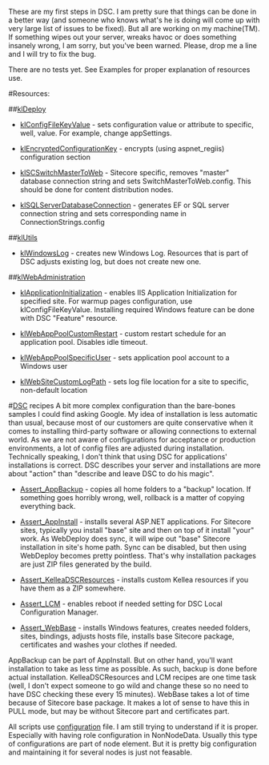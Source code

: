 These are my first steps in DSC. I am pretty sure that things can be done in a better way (and someone who knows what's he is doing will come up with very large list of issues to be fixed). But all are working on my machine(TM). If something wipes out your server, wreaks havoc or does something insanely wrong, I am sorry, but you've been warned. Please, drop me a line and I will try to fix the bug.

There are no tests yet. See Examples for proper explanation of resources use.

#Resources:

##[klDeploy](https://github.com/lgramatikov/kelleadsc/tree/master/Resources/klDeploy)
* [klConfigFileKeyValue](https://github.com/lgramatikov/kelleadsc/tree/master/Resources/klDeploy/DSCResources/klConfigFileKeyValue) - sets configuration value or attribute to specific, well, value. For example, change appSettings.

* [klEncryptedConfigurationKey](https://github.com/lgramatikov/kelleadsc/tree/master/Resources/klDeploy/DSCResources/klEncryptedConfigurationKey) - encrypts (using aspnet_regiis) configuration section

* [klSCSwitchMasterToWeb](https://github.com/lgramatikov/kelleadsc/tree/master/Resources/klDeploy/DSCResources/klSCSwitchMasterToWeb) - Sitecore specific, removes "master" database connection string and sets SwitchMasterToWeb.config. This should be done for content distribution nodes.

* [klSQLServerDatabaseConnection](https://github.com/lgramatikov/kelleadsc/tree/master/Resources/klDeploy/DSCResources/klSQLServerDatabaseConnection) - generates EF or SQL server connection string and sets corresponding name in ConnectionStrings.config

##[klUtils](https://github.com/lgramatikov/kelleadsc/tree/master/Resources/klUtils)
* [klWindowsLog](https://github.com/lgramatikov/kelleadsc/tree/master/Resources/klUtils/DSCResources/klWindowsLog) - creates new Windows Log. Resources that is part of DSC adjusts existing log, but does not create new one.

##[klWebAdministration](https://github.com/lgramatikov/kelleadsc/tree/master/Resources/klWebAdministration)
* [klApplicationInitialization](https://github.com/lgramatikov/kelleadsc/tree/master/Resources/klWebAdministration/DSCResources/klApplicationInitialization) - enables IIS Application Initialization for specified site. For warmup pages configuration, use klConfigFileKeyValue. Installing required Windows feature can be done with DSC "Feature" resource.

* [klWebAppPoolCustomRestart](https://github.com/lgramatikov/kelleadsc/tree/master/Resources/klWebAdministration/DSCResources/klWebAppPoolCustomRestart) - custom restart schedule for an application pool. Disables idle timeout.

* [klWebAppPoolSpecificUser](https://github.com/lgramatikov/kelleadsc/tree/master/Resources/klWebAdministration/DSCResources/klWebAppPoolSpecificUser) - sets application pool account to a Windows user

* [klWebSiteCustomLogPath](https://github.com/lgramatikov/kelleadsc/tree/master/Resources/klWebAdministration/DSCResources/klWebSiteCustomLogPath) - sets log file location for a site to specific, non-default location

#[DSC](https://github.com/lgramatikov/kelleadsc/tree/master/DSC) recipes
A bit more complex configuration than the bare-bones samples I could find asking Google.
My idea of installation is less automatic than usual, because most of our customers are quite conservative when it comes to installing third-party software or allowing connections to external world. As we are not aware of configurations for acceptance or production environments, a lot of config files are adjusted during installation.
Technically speaking, I don't think that using DSC for applications' installations is correct. DSC describes your server and installations are more about "action" than "describe and leave DSC to do his magic".

* [Assert_AppBackup](https://github.com/lgramatikov/kelleadsc/blob/master/DSC/Assert_AppBackup.ps1) - copies all home folders to a "backup" location. If something goes horribly wrong, well, rollback is a matter of copying everything back.

* [Assert_AppInstall](https://github.com/lgramatikov/kelleadsc/blob/master/DSC/Assert_AppInstall.ps1) - installs several ASP.NET applications. For Sitecore sites, typically you install "base" site and then on top of it install "your" work. As WebDeploy does sync, it will wipe out "base" Sitecore installation in site's home path. Sync can be disabled, but then using WebDeploy becomes pretty pointless. That's why installation packages are just ZIP files generated by the build.

* [Assert_KelleaDSCResources](https://github.com/lgramatikov/kelleadsc/blob/master/DSC/Assert_KelleaDSCResources.ps1) - installs custom Kellea resources if you have them as a ZIP somewhere.

* [Assert_LCM](https://github.com/lgramatikov/kelleadsc/blob/master/DSC/Assert_LCM.ps1) - enables reboot if needed setting for DSC Local Configuration Manager.

* [Assert_WebBase](https://github.com/lgramatikov/kelleadsc/blob/master/DSC/Assert_WebBase.ps1) - installs Windows features, creates needed folders, sites, bindings, adjusts hosts file, installs base Sitecore package, certificates and washes your clothes if needed.

AppBackup can be part of AppInstall. But on other hand, you'll want installation to take as less time as possible. As such, backup is done before actual installation. KelleaDSCResources and LCM recipes are one time task (well, I don't expect someone to go wild and change these so no need to have DSC checking these every 15 minutes). WebBase takes a lot of time because of Sitecore base package. It makes a lot of sense to have this in PULL mode, but may be without Sitecore part and certificates part.

All scripts use [configuration](https://github.com/lgramatikov/kelleadsc/blob/master/DSC/Configuration.VAT.psd1) file. I am still trying to understand if it is proper. Especially with having role configuration in NonNodeData. Usually this type of configurations are part of node element. But it is pretty big configuration and maintaining it for several nodes is just not feasable.
